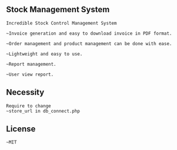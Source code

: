 ## Stock Management System
```
Incredible Stock Control Management System

~Invoice generation and easy to download invoice in PDF format.

~Order management and product management can be done with ease.

~Lightweight and easy to use.

~Report management.

~User view report.
```
## Necessity

```
Require to change
~store_url in db_connect.php
```
## License
```
~MIT
```
